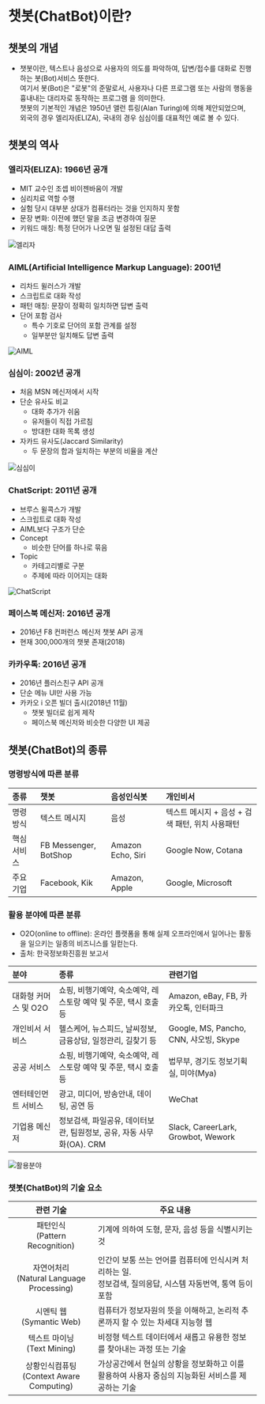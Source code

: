 # 챗봇(ChatBot)이란?
## 챗봇의 개념
- 챗봇이란, 텍스트나 음성으로 사용자의 의도를 파악하여, 답변/접수를 대화로 진행하는 봇(Bot)서비스 뜻한다.<br>
여기서 봇(Bot)은 "로봇"의 준말로서, 사용자나 다른 프로그램 또는 사람의 행동을 흉내내는 대리자로 동작하는 프로그램 을 의미한다.<br>
챗봇의 기본적인 개념은 1950년 앨런 튜링(Alan Turing)에 의해 제안되었으며,<br>
외국의 경우 엘리자(ELIZA), 국내의 경우 심심이를 대표적인 예로 볼 수 있다.<br>

## 챗봇의 역사
### 엘리자(ELIZA): 1966년 공개
- MIT 교수인 조셉 비이젠바움이 개발
- 심리치료 역할 수행
- 실험 당시 대부분 상대가 컴퓨터라는 것을 인지하지 못함
- 문장 변화: 이전에 했던 말을 조금 변경하여 질문
- 키워드 매칭: 특정 단어가 나오면 밀 설정된 대답 출력

![엘리자](https://user-images.githubusercontent.com/24771449/64484710-3da63f00-d251-11e9-94fb-6e02df34f3ca.png)

### AIML(Artificial Intelligence Markup Language): 2001년
- 리차드 윌러스가 개발
- 스크립트로 대화 작성
- 패턴 매칭: 문장이 정확히 일치하면 답변 출력
- 단어 포함 검사
  - 특수 기호로 단어의 포함 관계를 설정
  - 일부분만 일치해도 답변 출력

![AIML](http://aidev.co.kr/files/attach/images/3423/632/004/c2abc5ccd575c8903f0f8075e4b6d7d1.jpg)

### 심심이: 2002년 공개
- 처음 MSN 메신저에서 시작
- 단순 유사도 비교
  - 대화 추가가 쉬움
  - 유저들이 직접 가르침
  - 방대한 대화 목록 생성
- 자카드 유사도(Jaccard Similarity)
  - 두 문장의 합과 일치하는 부분의 비율을 계산

![심심이](http://aidev.co.kr/files/attach/images/3423/632/004/de5a48864af7a9518a85e5c8e99ca156.jpg)

### ChatScript: 2011년 공개
- 브루스 윌콕스가 개발
- 스크립트로 대화 작성
- AIML보다 구조가 단순
- Concept
  - 비슷한 단어를 하나로 묶음
- Topic
  - 카테고리별로 구분
  - 주제에 따라 이어지는 대화

![ChatScript](http://aidev.co.kr/files/attach/images/3423/632/004/9507bd169490a472da71ac5aaf3ae8ee.png)

### 페이스북 메신저: 2016년 공개
- 2016년 F8 컨퍼런스 메신저 챗봇 API 공개
- 현재 300,000개의 챗봇 존재(2018)

### 카카우톡: 2016년 공개
- 2016년 플러스친구 API 공개
- 단순 메뉴 UI만 사용 가능
- 카카오 i 오픈 빌더 출시(2018년 11월)
  - 챗봇 빌더로 쉽게 제작
  - 페이스북 메신저와 비슷한 다양한 UI 제공

## 챗봇(ChatBot)의 종류
### 명령방식에 따른 분류

| 종류 | 챗봇 | 음성인식봇 | 개인비서 |
|:---|:---|:---|:---|
| 명령방식 | 텍스트 메시지 | 음성 | 텍스트 메시지 + 음성 + 검색 패턴, 위치 사용패턴 |
| 핵심 서비스 | FB Messenger, BotShop | Amazon Echo, Siri | Google Now, Cotana |
| 주요 기업 | Facebook, Kik | Amazon, Apple | Google, Microsoft |

### 활용 분야에 따른 분류
- O2O(online to offline): 온라인 플랫폼을 통해 실제 오프라인에서 일어나는 활동을 일으키는 일종의 비즈니스를 일컫는다.
- 출처: 한국정보화진흥원 보고서

| 분야 | 종류 | 관련기업 |
|:---|:---|:---|
| 대화형 커머스 및 O2O | 쇼핑, 비행기예약, 숙소예약, 레스토랑 예약 및 주문, 택시 호출 등 | Amazon, eBay, FB, 카카오톡, 인터파크 |
| 개인비서 서비스 | 헬스케어, 뉴스피드, 날씨정보, 금융상담, 일정관리, 길찾기 등 | Google, MS, Pancho, CNN, 샤오빙, Skype |
| 공공 서비스 | 쇼핑, 비행기예약, 숙소예약, 레스토랑 예약 및 주문, 택시 호출 등 | 법무부, 경기도 정보기획실, 미야(Mya) |
| 엔터테인먼트 서비스 | 광고, 미디어, 방송안내, 데이팅, 공연 등 | WeChat |
| 기업용 메신저 | 정보검색, 파일공유, 데이터보관, 팀원정보, 공유, 자동 사무화(OA). CRM | Slack, CareerLark, Growbot, Wework |

![활용분야](http://cfile224.uf.daum.net/image/99C695485C3FEA2C163959)

### 챗봇(ChatBot)의 기술 요소

| 관련 기술 | 주요 내용 |
|:---:|---|
| 패턴인식<br>(Pattern Recognition) | 기계에 의하여 도형, 문자, 음성 등을 식별시키는 것 |
| 자연어처리<br>(Natural Language Processing) | 인간이 보통 쓰는 언어를 컴퓨터에 인식시켜 처리하는 일.<br>정보검색, 질의응답, 시스템 자동번역, 통역 등이 포함 |
| 시멘틱 웹<br>(Symantic Web) | 컴퓨터가 정보자원의 뜻을 이해하고, 논리적 추론까지 할 수 있는 차세대 지능형 웹 |
| 텍스트 마이닝<br>(Text Mining) | 비정형 텍스트 데이터에서 새롭고 유용한 정보를 찾아내는 과정 또는 기술 |
| 상황인식컴퓨팅<br>(Context Aware Computing) | 가상공간에서 현실의 상황을 정보화하고 이를 활용하여 사용자 중심의 지능화된 서비스를 제공하는 기술 |
